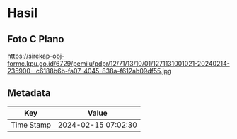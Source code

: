 # Hasil

## Foto C Plano

https://sirekap-obj-formc.kpu.go.id/6729/pemilu/pdpr/12/71/13/10/01/1271131001021-20240214-235900--c6188b6b-fa07-4045-838a-f612ab09df55.jpg


## Metadata

| Key        | Value               |
| ---------- | ------------------- |
| Time Stamp | 2024-02-15 07:02:30 |



